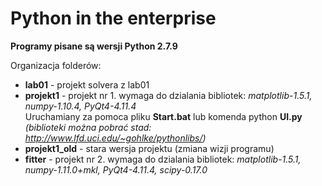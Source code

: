 # Python in the enterprise

**Programy pisane są wersji Python 2.7.9**

Organizacja folderów:  
+ **lab01** - projekt solvera z lab01
+ **projekt1** - projekt nr 1. wymaga do dzialania bibliotek: *matplotlib-1.5.1, numpy-1.10.4, PyQt4-4.11.4*  
Uruchamiany za pomoca pliku **Start.bat** lub komenda python **UI.py**  
*(biblioteki można pobrać stad:   http://www.lfd.uci.edu/~gohlke/pythonlibs/)*
+ **projekt1_old** - stara wersja projektu (zmiana wizji programu)  
+ **fitter** - projekt nr 2. wymaga do dzialania bibliotek: *matplotlib-1.5.1, numpy-1.11.0+mkl, PyQt4-4.11.4, scipy-0.17.0*

